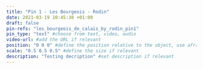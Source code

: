 ```yaml
---
title: "Pin 1 - Les Bourgeois - Rodin"
date: 2021-03-19 10:45:38 +01:00
draft: false
pin-refs: "les_bourgeois_de_calais_by_rodin_pin1"
pin_type: "text" #choose from text, video, audio
video-url: #add the URL if relevant
position: "0 0 0" #define the position relative to the object, use aframe inspector to set correctly
scale: "0.5 0.5 0.5" #define the size if relevant
description: "Testing decription" #set description if relevant
---
```

